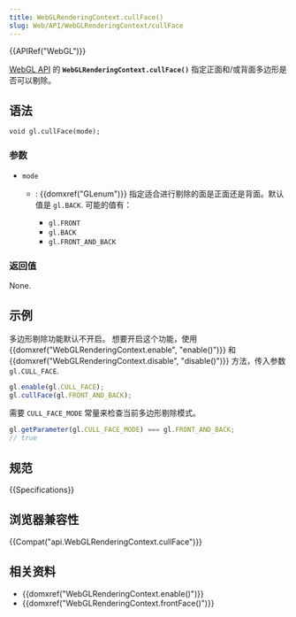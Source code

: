 ```yaml
---
title: WebGLRenderingContext.cullFace()
slug: Web/API/WebGLRenderingContext/cullFace
---
```

{{APIRef("WebGL")}}

[WebGL API](/en-US/docs/Web/API/WebGL_API) 的 **`WebGLRenderingContext.cullFace()`** 指定正面和/或背面多边形是否可以剔除。

## 语法

```plain
void gl.cullFace(mode);
```

### 参数

- `mode`

  - : {{domxref("GLenum")}} 指定适合进行剔除的面是正面还是背面。默认值是 `gl.BACK`. 可能的值有：

    - `gl.FRONT`
    - `gl.BACK`
    - `gl.FRONT_AND_BACK`

### 返回值

None.

## 示例

多边形剔除功能默认不开启。 想要开启这个功能，使用{{domxref("WebGLRenderingContext.enable", "enable()")}} 和 {{domxref("WebGLRenderingContext.disable", "disable()")}} 方法，传入参数`gl.CULL_FACE`.

```js
gl.enable(gl.CULL_FACE);
gl.cullFace(gl.FRONT_AND_BACK);
```

需要 `CULL_FACE_MODE` 常量来检查当前多边形剔除模式。

```js
gl.getParameter(gl.CULL_FACE_MODE) === gl.FRONT_AND_BACK;
// true
```

## 规范

{{Specifications}}

## 浏览器兼容性

{{Compat("api.WebGLRenderingContext.cullFace")}}

## 相关资料

- {{domxref("WebGLRenderingContext.enable()")}}
- {{domxref("WebGLRenderingContext.frontFace()")}}
